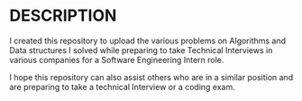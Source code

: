 # DESCRIPTION

I created this repository to upload the various problems on Algorithms and Data structures I solved while preparing to take Technical Interviews in various companies for a Software Engineering Intern role.

I hope this repository can also assist others who are in a similar position and are preparing to take a technical Interview or a coding exam.